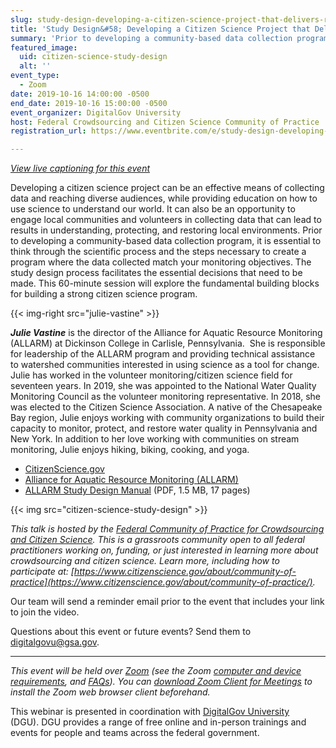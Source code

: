 ```yaml
---
slug: study-design-developing-a-citizen-science-project-that-delivers-results
title: 'Study Design&#58; Developing a Citizen Science Project that Delivers Results'
summary: 'Prior to developing a community-based data collection program, it is essential to think through the scientific process and the steps necessary to create a program where the data collected match your monitoring objectives and data use goals&#46;'
featured_image:
  uid: citizen-science-study-design
  alt: ''
event_type:
  - Zoom
date: 2019-10-16 14:00:00 -0500
end_date: 2019-10-16 15:00:00 -0500
event_organizer: DigitalGov University
host: Federal Crowdsourcing and Citizen Science Community of Practice
registration_url: https://www.eventbrite.com/e/study-design-developing-a-citizen-science-project-that-delivers-results-registration-72182944129

---
```


_[View live captioning for this event](https://www.captionedtext.com/client/event.aspx?EventID=4163860&CustomerID=321)_

Developing a citizen science project can be an effective means of collecting data and reaching diverse audiences, while providing education on how to use science to understand our world. It can also be an opportunity to engage local communities and volunteers in collecting data that can lead to results in understanding, protecting, and restoring local environments. Prior to developing a community-based data collection program, it is essential to think through the scientific process and the steps necessary to create a program where the data collected match your monitoring objectives. The study design process facilitates the essential decisions that need to be made. This 60-minute session will explore the fundamental building blocks for building a strong citizen science program.

{{< img-right src="julie-vastine" >}}

***Julie Vastine*** is the director of the Alliance for Aquatic Resource Monitoring (ALLARM) at Dickinson College in Carlisle, Pennsylvania.  She is responsible for leadership of the ALLARM program and providing technical assistance to watershed communities interested in using science as a tool for change.  Julie has worked in the volunteer monitoring/citizen science field for seventeen years. In 2019, she was appointed to the National Water Quality Monitoring Council as the volunteer monitoring representative. In 2018, she was elected to the Citizen Science Association. A native of the Chesapeake Bay region, Julie enjoys working with community organizations to build their capacity to monitor, protect, and restore water quality in Pennsylvania and New York. In addition to her love working with communities on stream monitoring, Julie enjoys hiking, biking, cooking, and yoga.

- [CitizenScience.gov](https://www.citizenscience.gov/)
- [Alliance for Aquatic Resource Monitoring (ALLARM)](https://www.dickinson.edu/allarm)
- [ALLARM Study Design Manual](https://www.dickinson.edu/download/downloads/id/7016/study_design_manual_2017.pdf) (PDF, 1.5 MB, 17 pages)

{{< img src="citizen-science-study-design" >}}

_This talk is hosted by the [Federal Community of Practice for Crowdsourcing and Citizen Science](https://digital.gov/communities/crowdsourcing-and-citizen-science/). This is a grassroots community open to all federal practitioners working on, funding, or just interested in learning more about crowdsourcing and citizen science. Learn more, including how to participate at: [https://www.citizenscience.gov/about/community-of-practice](https://www.citizenscience.gov/about/community-of-practice/)._

Our team will send a reminder email prior to the event that includes your link to join the video. 

Questions about this event or future events? Send them to [digitalgovu@gsa.gov](mailto:digitalgovu@gsa.gov). 

---

_This event will be held over [Zoom](https://www.zoom.us/) (see the Zoom [computer and device requirements](https://support.zoom.us/hc/en-us/articles/201362023-System-Requirements-for-PC-Mac-and-Linux), and [FAQs](https://support.zoom.us/hc/en-us/sections/200277708-Frequently-Asked-Questions)). You can [download Zoom Client for Meetings](https://zoom.us/download#client_4meeting) to install the Zoom web browser client beforehand._ 

This webinar is presented in coordination with [DigitalGov University](https://digital.gov/digitalgov-university/) (DGU). DGU provides a range of free online and in-person trainings and events for people and teams across the federal government.
